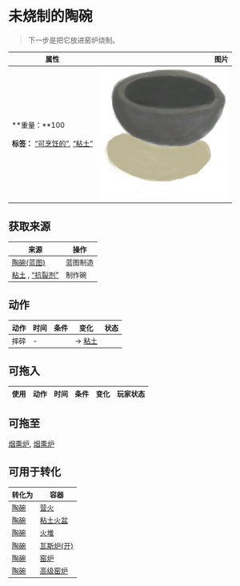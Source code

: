 # 未烧制的陶碗  
> 下一步是把它放进窑炉烧制。  
  
  属性  |   图片   
 ----  |  ----:   
 **重量：**100<br><br>**标签：**	[“可烹饪的”](tag_Cookable.md), [“粘土”](tag_Clay.md)  |  ![](Sprite/ClayBowlUncooked.png)   
  
## 获取来源  
来源  |  操作  
----  |  ----  
[陶碗(蓝图)](Bp_ClayBowl.md)  |  蓝图制造  
[粘土](Clay.md) , [“抗裂剂”](tag_Temper.md)  |  制作碗  
## 动作  
动作  |  时间  |  条件  |  变化  |  状态  
----  |  ----  |  ----  |  ----  |  ----  
摔碎<br>  |  -  |    |  → [粘土](Clay.md)<br>  |    
## 可拖入  
使用  |  动作  |  时间  |  条件  |  变化  |  玩家状态  
----  |  ----  |  ----  |  ----  |  ----  |  ----  
## 可拖至  
[烟熏炉](Smoker.md), [烟熏炉](SmokerPlastic.md)  
## 可用于转化  
转化为  |  容器  
----  |  ----  
[陶碗](ClayBowl.md)  |  [营火](Campfire.md)  
[陶碗](ClayBowl.md)  |  [粘土火盆](ClayFirePit.md)  
[陶碗](ClayBowl.md)  |  [火堆](Fire.md)  
[陶碗](ClayBowl.md)  |  [瓦斯炉(开)](GasCookerOn.md)  
[陶碗](ClayBowl.md)  |  [窑炉](Kiln.md)  
[陶碗](ClayBowl.md)  |  [高级窑炉](KilnAdvanced.md)  
